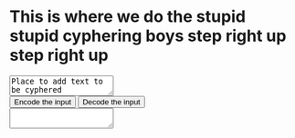 <script>
    var alphabet = ['a','b','c','d','e','f','g','h','i','j','k','l','m','n','o','p','q','r','s','t','u','v','w','x','y','z'];
    function encode()
    {
        var inTB = document.getElementById("input");
        var input = inTB.value;
        var words = input.split(" ");
        var output = "";
        console.log(words.length);
        var curWord;
        for (i = 0; i < words.length; i++){
            if (!words[i].length < 2 && !findLetter(words[i].charAt(0)) == -1) {
                output += (words[i].charAt(0));
                output += ("oi ");
                output += (alphabet[((findLetter(words[i].charAt(0)) + 14)%26)]);
                output += (words[i].substr(1));
                output += (" ");
            }
        }

        var outTB = document.getElementById("output");
        outTB.innerHTML = output;
        console.log(output);
    }

    function findLetter(letter) {
        letter = letter.toLowerCase();
        for (j = 0; j < alphabet.length; j++) {
            if (letter == alphabet[j]) {
                return j;
            }
        }
        return -1;
    }

    function decode()
    {
        var inTB = document.getElementById("input");
        var input = inTB.innerHTML;

        var output = "Yah dummy decoding isnt done yet!!!!! what are you doing!!!!!";

        var outTB = document.getElementById("output");
        outTB.innerHTML = output;
    }
</script>
<h1>This is where we do the stupid stupid cyphering boys step right up step right up</h1>
<textarea id = "input">
Place to add text to be cyphered
</textarea>
<br>
<input type = "button" value = "Encode the input" onclick = "encode();">
<input type = "button" value = "Decode the input" onclick = "decode();">
<br>
<textarea id = "output">

</textarea>